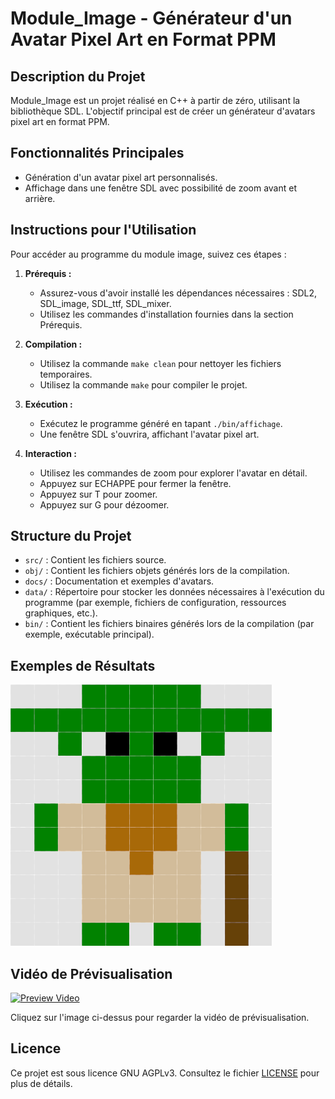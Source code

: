 # Module_Image - Générateur d'un Avatar Pixel Art en Format PPM

## Description du Projet

Module_Image est un projet réalisé en C++ à partir de zéro, utilisant la bibliothèque SDL. L'objectif principal est de créer un générateur d'avatars pixel art en format PPM.

## Fonctionnalités Principales

- Génération d'un avatar pixel art personnalisés.
- Affichage dans une fenêtre SDL avec possibilité de zoom avant et arrière.

## Instructions pour l'Utilisation

Pour accéder au programme du module image, suivez ces étapes :

1. **Prérequis :**
   - Assurez-vous d'avoir installé les dépendances nécessaires : SDL2, SDL_image, SDL_ttf, SDL_mixer.
   - Utilisez les commandes d'installation fournies dans la section Prérequis.

2. **Compilation :**
   - Utilisez la commande `make clean` pour nettoyer les fichiers temporaires.
   - Utilisez la commande `make` pour compiler le projet.

3. **Exécution :**
   - Exécutez le programme généré en tapant `./bin/affichage`.
   - Une fenêtre SDL s'ouvrira, affichant l'avatar pixel art.

4. **Interaction :**
   - Utilisez les commandes de zoom pour explorer l'avatar en détail.
   - Appuyez sur ECHAPPE pour fermer la fenêtre.
   - Appuyez sur T pour zoomer.
   - Appuyez sur G pour dézoomer.
  
## Structure du Projet

- `src/` : Contient les fichiers source.
- `obj/` : Contient les fichiers objets générés lors de la compilation.
- `docs/` : Documentation et exemples d'avatars.
- `data/` : Répertoire pour stocker les données nécessaires à l'exécution du programme (par exemple, fichiers de configuration, ressources graphiques, etc.).
- `bin/` : Contient les fichiers binaires générés lors de la compilation (par exemple, exécutable principal).

## Exemples de Résultats

![Avatar Pixel Art](data/exemple.png)

## Vidéo de Prévisualisation

[![Preview Video](https://img.youtube.com/vi/VK_gGpmT_Hk/0.jpg)](https://www.youtube.com/watch?v=VK_gGpmT_Hk)

Cliquez sur l'image ci-dessus pour regarder la vidéo de prévisualisation.

## Licence

Ce projet est sous licence GNU AGPLv3. Consultez le fichier [LICENSE](LICENSE) pour plus de détails.


